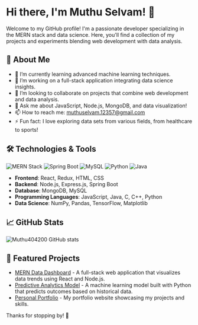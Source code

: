 # Hi there, I'm Muthu Selvam! 👋

Welcome to my GitHub profile! I'm a passionate developer specializing in the MERN stack and data science. Here, you'll find a collection of my projects and experiments blending web development with data analysis.

## 🚀 About Me

- 🌱 I’m currently learning advanced machine learning techniques.
- 🔭 I’m working on a full-stack application integrating data science insights.
- 👯 I’m looking to collaborate on projects that combine web development and data analysis.
- 💬 Ask me about JavaScript, Node.js, MongoDB, and data visualization!
- 📫 How to reach me: muthuselvam.12357@gmail.com
- ⚡ Fun fact: I love exploring data sets from various fields, from healthcare to sports!

## 🛠️ Technologies & Tools

![MERN Stack](https://img.shields.io/badge/MERN-Stack-28a745?style=flat&logo=MongoDB&logoColor=white) ![Spring Boot](https://img.shields.io/badge/Spring_Boot-6DB33F?style=flat&logo=spring&logoColor=white) ![MySQL](https://img.shields.io/badge/MySQL-4479A1?style=flat&logo=mysql&logoColor=white) ![Python](https://img.shields.io/badge/Python-3776AB?style=flat&logo=python&logoColor=white) ![Java](https://img.shields.io/badge/Java-007396?style=flat&logo=java&logoColor=white)

- **Frontend**: React, Redux, HTML, CSS
- **Backend**: Node.js, Express.js, Spring Boot
- **Database**: MongoDB, MySQL
- **Programming Languages**: JavaScript, Java, C, C++, Python
- **Data Science**: NumPy, Pandas, TensorFlow, Matplotlib

## 📈 GitHub Stats
![Muthu404200 GitHub stats](https://github-readme-stats.vercel.app/api?username=Muthu404200&show=reviews,discussions_started,discussions_answered,prs_merged,prs_merged_percentage)
## 🌟 Featured Projects

- [MERN Data Dashboard](link-to-your-project) - A full-stack web application that visualizes data trends using React and Node.js.
- [Predictive Analytics Model](link-to-your-project) - A machine learning model built with Python that predicts outcomes based on historical data.
- [Personal Portfolio](link-to-your-project) - My portfolio website showcasing my projects and skills.


Thanks for stopping by! 🌟

